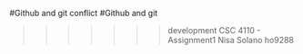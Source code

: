 
#Github and git conflict
#Github and git
>>>>>>> development
CSC 4110 - Assignment1 
Nisa Solano 
ho9288
